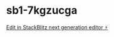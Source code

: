 # sb1-7kgzucga

[Edit in StackBlitz next generation editor ⚡️](https://stackblitz.com/~/github.com/Onkar86/sb1-7kgzucga)